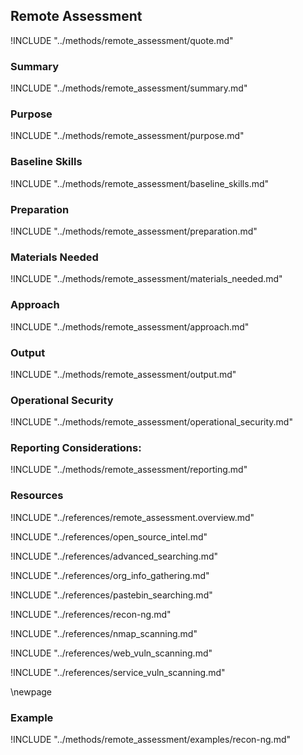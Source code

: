 ## Remote Assessment

!INCLUDE "../methods/remote_assessment/quote.md"

### Summary

!INCLUDE "../methods/remote_assessment/summary.md"

### Purpose

!INCLUDE "../methods/remote_assessment/purpose.md"

### Baseline Skills

!INCLUDE "../methods/remote_assessment/baseline_skills.md"

### Preparation

!INCLUDE "../methods/remote_assessment/preparation.md"

### Materials Needed

!INCLUDE "../methods/remote_assessment/materials_needed.md"

### Approach

!INCLUDE "../methods/remote_assessment/approach.md"

### Output

!INCLUDE "../methods/remote_assessment/output.md"

### Operational Security

!INCLUDE "../methods/remote_assessment/operational_security.md"

### Reporting Considerations:

!INCLUDE "../methods/remote_assessment/reporting.md"

### Resources

!INCLUDE "../references/remote_assessment.overview.md"

!INCLUDE "../references/open_source_intel.md"

!INCLUDE "../references/advanced_searching.md"

!INCLUDE "../references/org_info_gathering.md"

!INCLUDE "../references/pastebin_searching.md"

!INCLUDE "../references/recon-ng.md"

!INCLUDE "../references/nmap_scanning.md"

!INCLUDE "../references/web_vuln_scanning.md"

!INCLUDE "../references/service_vuln_scanning.md"

\newpage

### Example

!INCLUDE "../methods/remote_assessment/examples/recon-ng.md"
